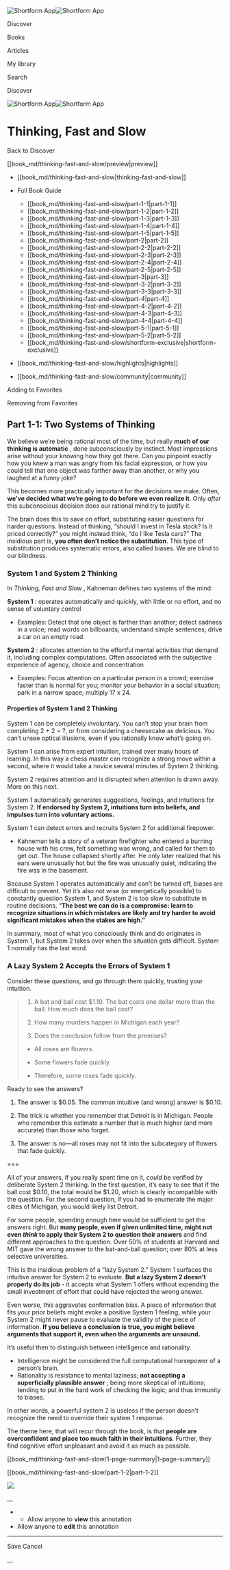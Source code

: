 ![Shortform App](/img/logo.36a2399e.svg)![Shortform App](/img/logo-dark.70c1b072.svg)

Discover

Books

Articles

My library

Search

Discover

![Shortform App](/img/logo.36a2399e.svg)![Shortform App](/img/logo-dark.70c1b072.svg)

# Thinking, Fast and Slow

Back to Discover

[[book_md/thinking-fast-and-slow/preview|preview]]

  * [[book_md/thinking-fast-and-slow|thinking-fast-and-slow]]
  * Full Book Guide

    * [[book_md/thinking-fast-and-slow/part-1-1|part-1-1]]
    * [[book_md/thinking-fast-and-slow/part-1-2|part-1-2]]
    * [[book_md/thinking-fast-and-slow/part-1-3|part-1-3]]
    * [[book_md/thinking-fast-and-slow/part-1-4|part-1-4]]
    * [[book_md/thinking-fast-and-slow/part-1-5|part-1-5]]
    * [[book_md/thinking-fast-and-slow/part-2|part-2]]
    * [[book_md/thinking-fast-and-slow/part-2-2|part-2-2]]
    * [[book_md/thinking-fast-and-slow/part-2-3|part-2-3]]
    * [[book_md/thinking-fast-and-slow/part-2-4|part-2-4]]
    * [[book_md/thinking-fast-and-slow/part-2-5|part-2-5]]
    * [[book_md/thinking-fast-and-slow/part-3|part-3]]
    * [[book_md/thinking-fast-and-slow/part-3-2|part-3-2]]
    * [[book_md/thinking-fast-and-slow/part-3-3|part-3-3]]
    * [[book_md/thinking-fast-and-slow/part-4|part-4]]
    * [[book_md/thinking-fast-and-slow/part-4-2|part-4-2]]
    * [[book_md/thinking-fast-and-slow/part-4-3|part-4-3]]
    * [[book_md/thinking-fast-and-slow/part-4-4|part-4-4]]
    * [[book_md/thinking-fast-and-slow/part-5-1|part-5-1]]
    * [[book_md/thinking-fast-and-slow/part-5-2|part-5-2]]
    * [[book_md/thinking-fast-and-slow/shortform-exclusive|shortform-exclusive]]
  * [[book_md/thinking-fast-and-slow/highlights|highlights]]
  * [[book_md/thinking-fast-and-slow/community|community]]



Adding to Favorites 

Removing from Favorites 

## Part 1-1: Two Systems of Thinking

We believe we’re being rational most of the time, but really **much of our thinking is automatic** , done subconsciously by instinct. Most impressions arise without your knowing how they got there. Can you pinpoint exactly how you knew a man was angry from his facial expression, or how you could tell that one object was farther away than another, or why you laughed at a funny joke?

This becomes more practically important for the decisions we make. Often, **we’ve decided what we’re going to do before we even realize it**. Only _after_ this subconscious decision does our rational mind try to justify it.

The brain does this to save on effort, substituting easier questions for harder questions. Instead of thinking, “should I invest in Tesla stock? Is it priced correctly?” you might instead think, “do I like Tesla cars?” The insidious part is, **you often don’t notice the substitution**. This type of substitution produces systematic errors, also called biases. We are blind to our blindness.

### System 1 and System 2 Thinking

In _Thinking, Fast and Slow_ , Kahneman defines two systems of the mind:

**System 1** : operates automatically and quickly, with little or no effort, and no sense of voluntary control

  * Examples: Detect that one object is farther than another; detect sadness in a voice; read words on billboards; understand simple sentences; drive a car on an empty road.



**System 2** : allocates attention to the effortful mental activities that demand it, including complex computations. Often associated with the subjective experience of agency, choice and concentration

  * Examples: Focus attention on a particular person in a crowd; exercise faster than is normal for you; monitor your behavior in a social situation; park in a narrow space; multiply 17 x 24.



#### Properties of System 1 and 2 Thinking

System 1 can be completely involuntary. You can’t stop your brain from completing 2 + 2 = ?, or from considering a cheesecake as delicious. You can’t unsee optical illusions, even if you rationally know what’s going on.

System 1 can arise from expert intuition, trained over many hours of learning. In this way a chess master can recognize a strong move within a second, where it would take a novice several minutes of System 2 thinking.

System 2 requires attention and is disrupted when attention is drawn away. More on this next.

System 1 automatically generates suggestions, feelings, and intuitions for System 2. **If endorsed by System 2, intuitions turn into beliefs, and impulses turn into voluntary actions.**

System 1 can detect errors and recruits System 2 for additional firepower.

  * Kahneman tells a story of a veteran firefighter who entered a burning house with his crew, felt something was wrong, and called for them to get out. The house collapsed shortly after. He only later realized that his ears were unusually hot but the fire was unusually quiet, indicating the fire was in the basement.



Because System 1 operates automatically and can’t be turned off, biases are difficult to prevent. Yet it’s also not wise (or energetically possible) to constantly question System 1, and System 2 is too slow to substitute in routine decisions. “**The best we can do is a compromise: learn to recognize situations in which mistakes are likely and try harder to avoid significant mistakes when the stakes are high.”**

In summary, most of what you consciously think and do originates in System 1, but System 2 takes over when the situation gets difficult. System 1 normally has the last word.

### A Lazy System 2 Accepts the Errors of System 1

Consider these questions, and go through them quickly, trusting your intuition.

> 1) A bat and ball cost $1.10. The bat costs one dollar more than the ball. How much does the ball cost?
> 
> 2) How many murders happen in Michigan each year?
> 
> 3) Does the conclusion follow from the premises?
> 
>   * All roses are flowers.
> 
>   * Some flowers fade quickly.
> 
>   * Therefore, some roses fade quickly.
> 
> 


Ready to see the answers?

1) The answer is $0.05. The common intuitive (and wrong) answer is $0.10.

2) The trick is whether you remember that Detroit is in Michigan. People who remember this estimate a number that is much higher (and more accurate) than those who forget.

3) The answer is no—all roses may not fit into the subcategory of flowers that fade quickly.

===

All of your answers, if you really spent time on it, _could_ be verified by deliberate System 2 thinking. In the first question, it’s easy to see that if the ball cost $0.10, the total would be $1.20, which is clearly incompatible with the question. For the second question, if you had to enumerate the major cities of Michigan, you would likely list Detroit.

For some people, spending enough time would be sufficient to get the answers right. But **many people, even if given unlimited time, might not even _think_ to apply their System 2 to question their answers** and find different approaches to the question. Over 50% of students at Harvard and MIT gave the wrong answer to the bat-and-ball question; over 80% at less selective universities.

This is the insidious problem of a “lazy System 2.” System 1 surfaces the intuitive answer for System 2 to evaluate. **But a lazy System 2 doesn’t properly do its job** \- it accepts what System 1 offers without expending the small investment of effort that could have rejected the wrong answer.

Even worse, this aggravates confirmation bias. A piece of information that fits your prior beliefs might evoke a positive System 1 feeling, while your System 2 might never pause to evaluate the validity of the piece of information. **If you believe a conclusion is true, you might believe arguments that support it, even when the arguments are unsound.**

It’s useful then to distinguish between intelligence and rationality.

  * Intelligence might be considered the full computational horsepower of a person’s brain. 
  * Rationality is resistance to mental laziness; **not accepting a superficially plausible answer** ; being more skeptical of intuitions; tending to put in the hard work of checking the logic; and thus immunity to biases. 



In other words, a powerful system 2 is useless if the person doesn’t recognize the need to override their system 1 response.

The theme here, that will recur through the book, is that **people are overconfident and place too much faith in their intuitions**. Further, they find cognitive effort unpleasant and avoid it as much as possible.

[[book_md/thinking-fast-and-slow/1-page-summary|1-page-summary]]

[[book_md/thinking-fast-and-slow/part-1-2|part-1-2]]

![](https://bat.bing.com/action/0?ti=56018282&Ver=2&mid=c2582e7a-d1ad-44b3-adab-8fc313cdaeda&sid=48a964a0642711eeb2d9b36fc717f5e2&vid=48a9a1e0642711eebeaf23361361f0d4&vids=0&msclkid=N&pi=0&lg=en-US&sw=800&sh=600&sc=24&nwd=1&tl=Shortform%20%7C%20Book&p=https%3A%2F%2Fwww.shortform.com%2Fapp%2Fbook%2Fthinking-fast-and-slow%2Fpart-1-1&r=&lt=1080&evt=pageLoad&sv=1&rn=367268)

__

  *   * Allow anyone to **view** this annotation
  * Allow anyone to **edit** this annotation



* * *

Save Cancel

__



